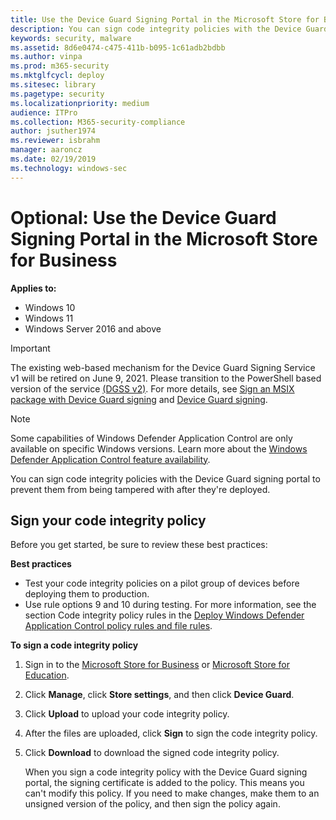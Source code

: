 ```yaml
---
title: Use the Device Guard Signing Portal in the Microsoft Store for Business  (Windows)
description: You can sign code integrity policies with the Device Guard signing portal to prevent them from being tampered with after they're deployed.
keywords: security, malware
ms.assetid: 8d6e0474-c475-411b-b095-1c61adb2bdbb
ms.author: vinpa
ms.prod: m365-security
ms.mktglfcycl: deploy
ms.sitesec: library
ms.pagetype: security
ms.localizationpriority: medium
audience: ITPro
ms.collection: M365-security-compliance
author: jsuther1974
ms.reviewer: isbrahm
manager: aaroncz
ms.date: 02/19/2019
ms.technology: windows-sec
---
```


# Optional: Use the Device Guard Signing Portal in the Microsoft Store for Business

**Applies to:**

- Windows 10
- Windows 11
- Windows Server 2016 and above

> [!IMPORTANT]
> The existing web-based mechanism for the Device Guard Signing Service v1 will be retired on June 9, 2021. Please transition to the PowerShell based version of the service [(DGSS v2)](/microsoft-store/device-guard-signing-portal). For more details, see [Sign an MSIX package with Device Guard signing](/windows/msix/package/signing-package-device-guard-signing) and [Device Guard signing](/microsoft-store/device-guard-signing-portal).

> [!NOTE]
> Some capabilities of Windows Defender Application Control are only available on specific Windows versions. Learn more about the [Windows Defender Application Control feature availability](feature-availability.md).

You can sign code integrity policies with the Device Guard signing portal to prevent them from being tampered with after they're deployed.

## Sign your code integrity policy
Before you get started, be sure to review these best practices:

**Best practices**

- Test your code integrity policies on a pilot group of devices before deploying them to production.
- Use rule options 9 and 10 during testing. For more information, see the section Code integrity policy rules in the [Deploy Windows Defender Application Control policy rules and file rules](./select-types-of-rules-to-create.md).

**To sign a code integrity policy**

1.  Sign in to the [Microsoft Store for Business](https://businessstore.microsoft.com) or [Microsoft Store for Education](https://educationstore.microsoft.com). 
2.  Click **Manage**, click **Store settings**, and then click **Device Guard**.
3.  Click **Upload** to upload your code integrity policy.
4.  After the files are uploaded, click **Sign** to sign the code integrity policy.
5.  Click **Download** to download the signed code integrity policy.

    When you sign a code integrity policy with the Device Guard signing portal, the signing certificate is added to the policy. This means you can't modify this policy. If you need to make changes, make them to an unsigned version of the policy, and then sign the policy again.
